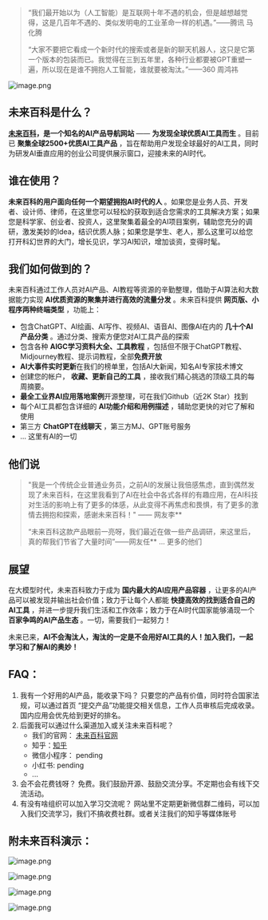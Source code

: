 > “我们最开始以为（人工智能）是互联网十年不遇的机会，但是越想越觉得，这是几百年不遇的、类似发明电的工业革命一样的机遇。”——腾讯 马化腾
> 
> “大家不要把它看成一个新时代的搜索或者是新的聊天机器人，这只是它第一个版本的包装而已。我觉得在三到五年里，各种行业都要被GPT重塑一遍，所以现在是谁不拥抱人工智能，谁就要被淘汰。”——360 周鸿祎


![image.png](https://img.6aiq.com/image-d187d5e616df432ca061921c9c99671c.png-imageStyle)

## **未来百科是什么？**

**[未来百科](https://nav.6aiq.com/)，是一个知名的AI产品导航网站** —— **为发现全球优质AI工具而生** 。目前已 **聚集全球2500+优质AI工具产品** ，旨在帮助用户发现全球最好的AI工具，同时为研发AI垂直应用的创业公司提供展示窗口，迎接未来的AI时代。

## **谁在使用？**

**未来百科的用户面向任何一个期望拥抱AI时代的人** 。如果您是业务人员、开发者、设计师、律师，在这里您可以轻松的获取到适合您需求的工具解决方案；如果您是科学家、创业者、投资人，这里聚集着最全的AI项目案例，辅助您充分的调研，激发美妙的Idea，结识优质人脉；如果您是学生、老人，那么这里可以给您打开科幻世界的大门，增长见识，学习AI知识，增加谈资，变得时髦。

## **我们如何做到的？**

未来百科通过工作人员对AI产品、AI教程等资源的辛勤整理，借助于AI算法和大数据能力实现 **AI优质资源的聚集并进行高效的流量分发** 。未来百科提供 **网页版、小程序两种终端类型** ，功能上：

* 包含ChatGPT、AI绘画、AI写作、视频AI、语音AI、图像AI在内的 **几十个AI产品分类** 。通过分类、搜索方便您对AI工具产品的探索
* 包含各种  **AIGC学习资料大全、工具教程** ，包括但不限于ChatGPT教程、Midjourney教程、提示词教程，全部**免费开放**
* **AI大事件实时更新**在我们的榜单里，包括AI大新闻，知名AI专家技术博文
* 创建您的帐户， **收藏、更新自己的工具** ，接收我们精心挑选的顶级工具的每周摘要。
* **最全工业界AI应用落地案例**开源整理，可在我们Github（近2K Star）找到
* 每个AI工具都包含详细的 **AI功能介绍和用例描述** ，辅助您更快的对它了解和使用
* 第三方 **ChatGPT在线聊天** ，第三方MJ、GPT账号服务
* ... 这里有AI的一切

## **他们说**

> "我是一个传统企业普通业务员，之前AI的发展让我倍感焦虑，直到偶然发现了未来百科，在这里我看到了AI在社会中各式各样的有趣应用，在AI科技对生活的影响上有了更多的体感，从此变得不再焦虑和畏惧，有了更多的激情去拥抱和探索，感谢未来百科！" —— 网友李**
> 
> “未来百科这款产品眼前一亮呀，我们最近在做一些产品调研，来这里后，真的帮我们节省了大量时间”——网友任**
> ... 更多的他们

## **展望**

在大模型时代，未来百科致力于成为 **国内最大的AI应用产品容器** ，让更多的AI产品可以被发现并输出社会价值；致力于让每个人都能 **快捷高效的找到适合自己的AI工具** ，并进一步提升我们生活和工作效率；致力于在AI时代国家能够涌现一个 **百家争鸣的AI产品生态** 。一切，需要我们一起努力！

未来已来，**AI不会淘汰人，淘汰的一定是不会用好AI工具的人！加入我们，一起学习和了解AI的奥妙！**

## **FAQ：**

1. 我有一个好用的AI产品，能收录下吗？
   只要您的产品有价值，同时符合国家法规，可以通过首页 “提交产品”功能提交相关信息，工作人员审核后完成收录。国内应用会优先给到更好的排名。
2. 后面我可以通过什么渠道加入或关注未来百科呢？
   * 我们的官网： [未来百科官网](https://nav.6aiq.com/)
   * 知乎：[知乎](https://www.zhihu.com/people/ai-63-96)
   * 微信小程序： pending
   * 小红书: pending
   * ...
3. 会不会花费钱呀？
   免费。我们鼓励开源、鼓励交流分享。不定期也会有线下交流活动。
4. 有没有啥组织可以加入学习交流呢？
   网站里不定期更新微信群二维码，可以加入我们交流学习，我们不搞收费社群。或者关注我们的知乎等媒体账号

## **附未来百科演示：**


![image.png](https://img.6aiq.com/image-4f9cf97de36b4ae7969fcfe278d3230f.png-imageStyle)

![image.png](https://img.6aiq.com/image-d1ce71faae5743388bea74285e2e5240.png-imageStyle)

![image.png](https://img.6aiq.com/image-648674cf583949859779c6708cb0ec06.png-imageStyle)

![image.png](https://img.6aiq.com/image-df4e1b7d241d4bab8ce0385628151f73.png-imageStyle)
